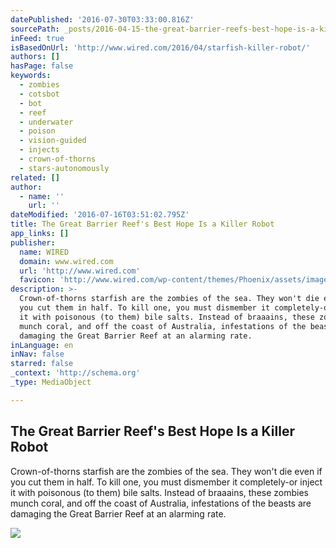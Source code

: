 ```yaml
---
datePublished: '2016-07-30T03:33:00.816Z'
sourcePath: _posts/2016-04-15-the-great-barrier-reefs-best-hope-is-a-killer-robot.md
inFeed: true
isBasedOnUrl: 'http://www.wired.com/2016/04/starfish-killer-robot/'
authors: []
hasPage: false
keywords:
  - zombies
  - cotsbot
  - bot
  - reef
  - underwater
  - poison
  - vision-guided
  - injects
  - crown-of-thorns
  - stars-autonomously
related: []
author:
  - name: ''
    url: ''
dateModified: '2016-07-16T03:51:02.795Z'
title: The Great Barrier Reef's Best Hope Is a Killer Robot
app_links: []
publisher:
  name: WIRED
  domain: www.wired.com
  url: 'http://www.wired.com'
  favicon: 'http://www.wired.com/wp-content/themes/Phoenix/assets/images/favicon.ico'
description: >-
  Crown-of-thorns starfish are the zombies of the sea. They won't die even if
  you cut them in half. To kill one, you must dismember it completely-or inject
  it with poisonous (to them) bile salts. Instead of braaains, these zombies
  munch coral, and off the coast of Australia, infestations of the beasts are
  damaging the Great Barrier Reef at an alarming rate.
inLanguage: en
inNav: false
starred: false
_context: 'http://schema.org'
_type: MediaObject

---
```

<article style=""><h1>The Great Barrier Reef's Best Hope Is a Killer Robot</h1><p>Crown-of-thorns starfish are the zombies of the sea. They won't die even if you cut them in half. To kill one, you must dismember it completely-or inject it with poisonous (to them) bile salts. Instead of braaains, these zombies munch coral, and off the coast of Australia, infestations of the beasts are damaging the Great Barrier Reef at an alarming rate.</p><img src="https://s3-us-west-2.amazonaws.com/the-grid-img/p/7a102dad7be91d1ecb6e51d2a5c8c4bd3407a5ec.jpg" /></article>